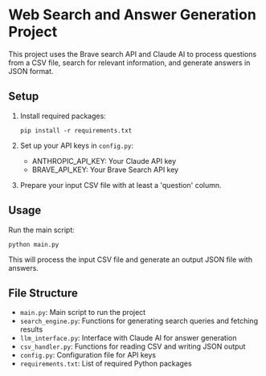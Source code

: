 # Web Search and Answer Generation Project

This project uses the Brave search API and Claude AI to process questions from a CSV file, search for relevant information, and generate answers in JSON format.

## Setup

1. Install required packages:
   ```
   pip install -r requirements.txt
   ```

2. Set up your API keys in `config.py`:
   - ANTHROPIC_API_KEY: Your Claude API key
   - BRAVE_API_KEY: Your Brave Search API key

3. Prepare your input CSV file with at least a 'question' column.

## Usage

Run the main script:

```
python main.py
```

This will process the input CSV file and generate an output JSON file with answers.

## File Structure

- `main.py`: Main script to run the project
- `search_engine.py`: Functions for generating search queries and fetching results
- `llm_interface.py`: Interface with Claude AI for answer generation
- `csv_handler.py`: Functions for reading CSV and writing JSON output
- `config.py`: Configuration file for API keys
- `requirements.txt`: List of required Python packages